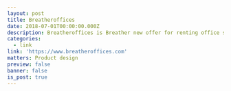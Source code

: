 ```yaml
---
layout: post
title: Breatheroffices
date: 2018-07-01T00:00:00.000Z
description: Breatheroffices is Breather new offer for renting office spaces.
categories:
  - link
link: 'https://www.breatheroffices.com'
matters: Product design
preview: false
banner: false
is_post: true
---
```


